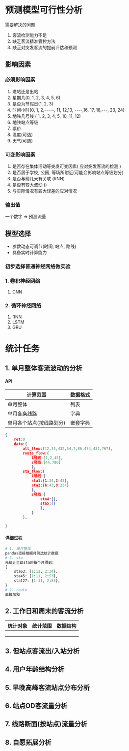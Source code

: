# 预测模型**可行性**分析

需要解决的问题

1. 客流检测能力不足
2. 缺乏客流精准管控方法
3. 缺乏对突发客流的提前评估和预测

## 影响因素

### 必须影响因素

1. 进站还是出站
2. 星期几(0, 1, 2, 3, 4, 5, 6)
3. 是否为节假日(1, 2, 3)
4. 时间小时(0, 1, 2,-----, 11, 12,13, ----,16, 17, 18,---, 23, 24)
5. 地铁几号线 ( 1, 2, 3, 4, 5, 10, 11, 12)
6. 地铁站点等级
7. 票价
8. 温度(可选)
9. 天气(可选)

### 可变影响因素

1. 是否存在集体活动等突发可变因素( 应对突发客流的检测 )
2. 是否居于学校, 公园, 等场所附近(可能会影响站点等级划分)
3. 是否与前几天有关联 (RNN)
4. 是否有较大波动 ()
5. 与实际情况有较大误差的应对情况

### 输出值

一个数字 => 预测流量

## 模型选择

* 参数动态可调节(时间, 站点, 路线)
* 具备实时计算能力

### 初步选择普通神经网络做实验

### 1. 卷积神经网络

1. CNN

### 2. 循环神经网络

1. RNN
2. LSTM
3. GRU

# 统计任务

## 1. 单月整体客流波动的分析

#### API


| 计算范围 | 数据格式 |
| - | - |
| 单月整体 | 列表 |
| 单月各条线路 | 字典 |
| 单月各个站点(按线路划分) | 嵌套字典 |

```json
{
    ret:0
    data:{
    	all_flow:[12,34,432,54,7,86,454,432,767],  
        route_flow:{
            1号线:[1,2,45],
            2号线:[44,786]
            },
        sta_flow:{
            1号线:{
            sta1:{1:34,2:43},
            sta2:{6:43,8:234}
            },
            2号线:{
                sta4:{},
                sta5:{}
                },
            }
        },

}
```



#### 详细过程

```python
# 1. 单月整体
pandas直接根据月筛选统计数据
# 3. sta
先统计全部sta的每个月得到:
{
    sta63: {1:12, 2:34},
    sta45: {1:11, 2:53},
    sta127: {1:11, 2:53},
}
# 2. route
直接加和
```

## 2. 工作日和周末的客流分析

| 统计对象 | 统计范围 | 数据结构 |
| -------- | -------- | -------- |
|          |          |          |
|          |          |          |
|          |          |          |



## 3. 但站点客流出/入站分析

## 4. 用户年龄结构分析

## 5. 早晚高峰客流站点分布分析

## 6. 站点OD客流量分析

## 7. 线路断面(按站点)流量分析

## 8. 自愿拓展分析
